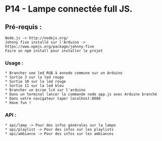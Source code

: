 # P14 - Lampe connectée full JS.

## Pré-requis : 
	Node.js -> http://nodejs.org/
	Johnny five installé sur l'Arduino -> https://www.npmjs.org/package/johnny-five
	Faire un npm install pour installer le projet

### Usage : 
	* Brancher une led RGB à annode commune sur un Arduino 
	* Sortie 3 sur la led rouge
	* Sortie 10 sur la led rouge
	* Sortie 11 sur la led bleu
	* Brancher un écran lcd sur l'arduino
	* Dans un terminal lancer la commande node app.js avec Arduino branché
	* Dans votre navigateur taper localhost:8080 
	* Have fun !

### API : 
    * api/lamp -> Pour des infos générales sur la lampe
	* api/playlist -> Pour des infos sur les playlists
	* api/ambiance -> Pour des infos sur les ambiances





